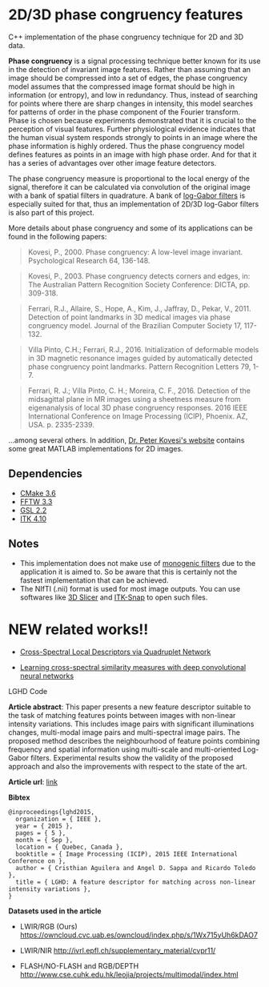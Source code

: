 2D/3D phase congruency features
================
C++ implementation of the phase congruency technique for 2D and 3D data.

**Phase congruency** is a signal processing technique better known for its use in the detection of invariant image features. Rather than assuming that an image should be compressed into a set of edges, the phase congruency model assumes that the compressed image format should be high in information (or entropy), and low in redundancy. Thus, instead of searching for points where there are sharp changes in intensity, this model searches for patterns of order in the phase component of the Fourier transform. Phase is chosen because experiments demonstrated that it is crucial to the perception of visual features. Further physiological evidence indicates that the human visual system responds strongly to points in an image where the phase information is highly ordered. Thus the phase congruency model defines features as points in an image with high phase order. And for that it has a series of advantages over other image feature detectors.

The phase congruency measure is proportional to the local energy of the signal, therefore it can be calculated via convolution of the original image with a bank of spatial filters in quadrature. A bank of [log-Gabor filters](https://en.wikipedia.org/wiki/Log_Gabor_filter) is especially suited for that, thus an implementation of 2D/3D log-Gabor filters is also part of this project.

More details about phase congruency and some of its applications can be found in the following papers:

> Kovesi, P., 2000. Phase congruency: A low-level image invariant. Psychological Research 64, 136-148.

> Kovesi, P., 2003. Phase congruency detects corners and edges, in: The Australian Pattern Recognition Society Conference: DICTA, pp. 309-318.

> Ferrari, R.J., Allaire, S., Hope, A., Kim, J., Jaffray, D., Pekar, V., 2011. Detection of point landmarks in 3D medical images via phase congruency model. Journal of the Brazilian Computer Society 17, 117-132.

> Villa Pinto, C.H.; Ferrari, R.J., 2016. Initialization of deformable models in 3D magnetic resonance images guided by automatically detected phase congruency point landmarks. Pattern Recognition Letters 79, 1-7.

> Ferrari, R. J.; Villa Pinto, C. H.; Moreira, C. F., 2016. Detection of the midsagittal plane in MR images using a sheetness measure from eigenanalysis of local 3D phase congruency responses. 2016 IEEE International Conference on Image Processing (ICIP), Phoenix. AZ, USA. p. 2335-2339.

...among several others. In addition, [Dr. Peter Kovesi's website](http://www.peterkovesi.com) contains some great MATLAB implementations for 2D images.

## Dependencies

- [CMake 3.6](https://cmake.org)
- [FFTW 3.3](http://www.fftw.org)
- [GSL 2.2](https://www.gnu.org/software/gsl)
- [ITK 4.10](https://www.itk.org)

## Notes

- This implementation does not make use of [monogenic filters](https://www.math.ucdavis.edu/~saito/data/phase2/monogenic.pdf) due to the application it is aimed to. So be aware that this is certainly not the fastest implementation that can be achieved.
- The NIfTI (.nii) format is used for most image outputs. You can use softwares like [3D Slicer](https://www.slicer.org) and [ITK-Snap](http://www.itksnap.org/pmwiki/pmwiki.php) to open such files.


# NEW related works!!


- [Cross-Spectral Local Descriptors via Quadruplet Network](https://github.com/ngunsu/qnet)

- [Learning cross-spectral similarity measures with deep convolutional neural networks](https://github.com/ngunsu/lcsis)

LGHD Code


**Article abstract**:
This paper presents a new feature descriptor suitable to the task of matching features points between images with non-linear intensity variations. This includes image pairs with significant illuminations changes, multi-modal image pairs and multi-spectral image pairs. The proposed method describes the neighbourhood of feature points combining frequency and spatial information using multi-scale and multi-oriented Log-Gabor filters.
Experimental results show the validity of the proposed approach and also the improvements with respect to the state of the art.

**Article url**: [link](http://ieeexplore.ieee.org/xpl/login.jsp?tp=&arnumber=7350783&url=http%3A%2F%2Fieeexplore.ieee.org%2Fxpls%2Fabs_all.jsp%3Farnumber%3D7350783)

**Bibtex**
```
@inproceedings{lghd2015,
  organization = { IEEE },
  year = { 2015 },
  pages = { 5 },
  month = { Sep },
  location = { Quebec, Canada },
  booktitle = { Image Processing (ICIP), 2015 IEEE International Conference on },
  author = { Cristhian Aguilera and Angel D. Sappa and Ricardo Toledo },
  title = { LGHD: A feature descriptor for matching across non-linear intensity variations },
}
```
**Datasets used in the article**

* LWIR/RGB (Ours) https://owncloud.cvc.uab.es/owncloud/index.php/s/1Wx715yUh6kDAO7

* LWIR/NIR  http://ivrl.epfl.ch/supplementary_material/cvpr11/

* FLASH/NO-FLASH and RGB/DEPTH http://www.cse.cuhk.edu.hk/leojia/projects/multimodal/index.html


